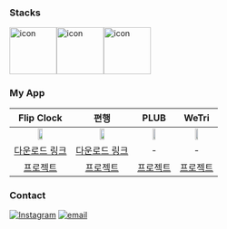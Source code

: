 <!-- ### Blog -->
<!-- BLOG-POST-LIST:START -->
<!-- - [아직도 Swift에서 print문을 쓰고있나요?](https://velog.io/@whitehyun/%EC%95%84%EC%A7%81%EB%8F%84-Swift%EC%97%90%EC%84%9C-print%EB%AC%B8%EC%9D%84-%EC%93%B0%EA%B3%A0%EC%9E%88%EB%82%98%EC%9A%94)
- [[iOS] Xcode Template을 이용하여 파일 구성 자동화하기](https://velog.io/@whitehyun/iOS-Xcode-Template%EC%9D%84-%EC%9D%B4%EC%9A%A9%ED%95%98%EC%97%AC-%ED%8C%8C%EC%9D%BC%EC%9D%84-%EC%89%BD%EA%B2%8C-%EA%B5%AC%EC%84%B1%ED%95%98%EA%B8%B0)
- [[Git] PR을 git branch로 가져와서 보는 법](https://velog.io/@whitehyun/Git-PR%EC%9D%84-git-branch%EB%A1%9C-%EA%B0%80%EC%A0%B8%EC%99%80%EC%84%9C-%EB%B3%B4%EB%8A%94-%EB%B2%95)
- [[iOS] http 통신 가능하도록 설정하기](https://velog.io/@whitehyun/iOS-http-%ED%86%B5%EC%8B%A0-%EA%B0%80%EB%8A%A5%ED%95%98%EB%8F%84%EB%A1%9D-%EC%84%A4%EC%A0%95%ED%95%98%EA%B8%B0)
- [[iOS] UICollectionViewCompositionalLayout](https://velog.io/@whitehyun/iOS-UICollectionViewCompositionalLayout) -->
<!-- BLOG-POST-LIST:END -->

### Stacks

<div style="display: flex; align-items: flex-start;"><img src="https://techstack-generator.vercel.app/swift-icon.svg" alt="icon" width="83" height="83" /><img src="https://techstack-generator.vercel.app/python-icon.svg" alt="icon" width="83" height="83" /><img src="https://techstack-generator.vercel.app/github-icon.svg" alt="icon" width="83" height="83" /></div>


### My App

|Flip Clock|편행|PLUB|WeTri|
|:-:|:-:|:-:|:-:|
|<img src="https://user-images.githubusercontent.com/57972338/198289621-6dab00d1-7f0e-4851-b2b1-1800909b1b24.png" width="30%"/>| <img src="https://user-images.githubusercontent.com/57972338/210321655-881688c4-c1ca-437d-b795-c1840154294b.png" width="30%"/>|<img src="https://user-images.githubusercontent.com/57972338/210328485-11e984a0-f7b0-463f-b855-cf46f4ed86c6.png" width="30%"/>|<img src="https://github.com/WhiteHyun/WhiteHyun/assets/57972338/b4105587-fc70-4cce-ad52-2e7a3ec7114c" width="30%"/>|
|[다운로드 링크](https://apps.apple.com/app/flip-clock-탁상시계/id1633579148?platform=ipad)|[다운로드 링크](https://apps.apple.com/kr/app/%ED%8E%B8%ED%96%89/id1665633509?l=en)|-|-|
|[프로젝트](https://github.com/WhiteHyun/FlipClock/tree/v1.0.1)|[프로젝트](https://github.com/iOS-PPAK/PyeonHaeng)|[프로젝트](https://github.com/PLUB2022/PLUB-iOS)|[프로젝트](https://github.com/boostcampwm2023/iOS08-WeTri)|


### Contact

[![Instagram](https://img.shields.io/badge/Instagram-E4405F?style=flat-square&logo=Instagram&logoColor=white)](https://instagram.com/whi7ehyun)
[![email](https://img.shields.io/badge/Gmail-EA4335?style=flat-square&logo=Gmail&logoColor=white)](mailto:whi7ehyun@gmail.com)
